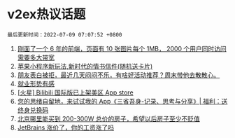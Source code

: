 # v2ex热议话题

`最后更新时间：2022-07-09 07:07:52 +0800`

1. [刚面了一个 6 年的前端，页面有 10 张图片每个 1MB， 2000 个用户同时访问需要多大带宽](https://www.v2ex.com/t/864888)
1. [苹果小程序新玩法,新时代的情书信件(随机送卡片)](https://www.v2ex.com/t/864835)
1. [朋友表白被拒，最近几天闷闷不乐，有啥好活动推荐？周末带他去散散心。](https://www.v2ex.com/t/864878)
1. [就业形势有感](https://www.v2ex.com/t/864914)
1. [[火星] Bilibili 国际版已上架美区 App store](https://www.v2ex.com/t/864812)
1. [您的思绪自留地，来试试我的 App《三省吾身-记录、思考与分享》| 福利：送终身兑换码](https://www.v2ex.com/t/864895)
1. [北京哪里能买到 200-300W 总价的房子，希望以后房子至少不贬值](https://www.v2ex.com/t/864879)
1. [JetBrains 涨价了，你的工资涨了吗](https://www.v2ex.com/t/864840)

